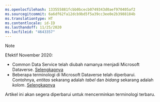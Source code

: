 ```yaml
---
ms.openlocfilehash: 133555881fcbb0bcecb0749343d0aef970405af2
ms.sourcegitcommit: 6a6df62fa12dcb9bd5f5a39cc3ee0e2b3988184b
ms.translationtype: HT
ms.contentlocale: id-ID
ms.lasthandoff: 11/25/2020
ms.locfileid: "4643357"
---
```

> [!NOTE]
> Efektif November 2020:
> - Common Data Service telah diubah namanya menjadi Microsoft Dataverse. [Selengkapnya](https://aka.ms/PAuAppBlog)
> - Beberapa terminologi di Microsoft Dataverse telah diperbarui. Contohnya, *entitas* sekarang adalah *tabel* dan *bidang* sekarang adalah *kolom*. [Selengkapnya](https://go.microsoft.com/fwlink/?linkid=2147247)
>
> Artikel ini akan segera diperbarui untuk mencerminkan terminologi terbaru.
